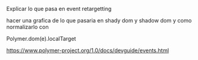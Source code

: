 Explicar lo que pasa en event retargetting

hacer una grafica de lo que pasaria en shady dom y shadow dom
y como normalizarlo con

Polymer.dom(e).localTarget

https://www.polymer-project.org/1.0/docs/devguide/events.html